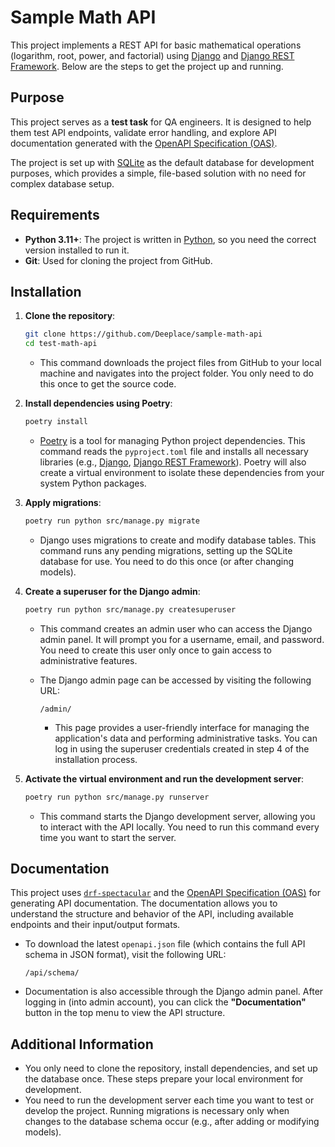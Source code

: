 # Sample Math API

This project implements a REST API for basic mathematical operations (logarithm, root, power, and factorial) using [Django](https://www.djangoproject.com/) and [Django REST Framework](https://www.django-rest-framework.org/). Below are the steps to get the project up and running.

## Purpose

This project serves as a **test task** for QA engineers. It is designed to help them test API endpoints, validate error handling, and explore API documentation generated with the [OpenAPI Specification (OAS)](https://swagger.io/specification/).

The project is set up with [SQLite](https://www.sqlite.org/index.html) as the default database for development purposes, which provides a simple, file-based solution with no need for complex database setup.

## Requirements

- **Python 3.11+**: The project is written in [Python](https://www.python.org/doc/), so you need the correct version installed to run it.
- **Git**: Used for cloning the project from GitHub.

## Installation

1. **Clone the repository**:
    ```bash
    git clone https://github.com/Deeplace/sample-math-api
    cd test-math-api
    ```
    - This command downloads the project files from GitHub to your local machine and navigates into the project folder. You only need to do this once to get the source code.

2. **Install dependencies using Poetry**:
    ```bash
    poetry install
    ```
    - [Poetry](https://python-poetry.org/) is a tool for managing Python project dependencies. This command reads the `pyproject.toml` file and installs all necessary libraries (e.g., [Django](https://pypi.org/project/Django/), [Django REST Framework](https://pypi.org/project/djangorestframework/)). Poetry will also create a virtual environment to isolate these dependencies from your system Python packages.

3. **Apply migrations**:
    ```bash
    poetry run python src/manage.py migrate
    ```
    - Django uses migrations to create and modify database tables. This command runs any pending migrations, setting up the SQLite database for use. You need to do this once (or after changing models).

4. **Create a superuser for the Django admin**:
    ```bash
    poetry run python src/manage.py createsuperuser
    ```
    - This command creates an admin user who can access the Django admin panel. It will prompt you for a username, email, and password. You need to create this user only once to gain access to administrative features.
    - The Django admin page can be accessed by visiting the following URL:
        ```
        /admin/
        ```

        - This page provides a user-friendly interface for managing the application's data and performing administrative tasks. You can log in using the superuser credentials created in step 4 of the installation process.

5. **Activate the virtual environment and run the development server**:
    ```bash
    poetry run python src/manage.py runserver
    ```
    - This command starts the Django development server, allowing you to interact with the API locally. You need to run this command every time you want to start the server.

## Documentation

This project uses [`drf-spectacular`](https://drf-spectacular.readthedocs.io/en/latest/readme.html) and the [OpenAPI Specification (OAS)](https://swagger.io/specification/) for generating API documentation. The documentation allows you to understand the structure and behavior of the API, including available endpoints and their input/output formats.

- To download the latest `openapi.json` file (which contains the full API schema in JSON format), visit the following URL:
    ```
    /api/schema/
    ```
- Documentation is also accessible through the Django admin panel. After logging in (into admin account), you can click the **"Documentation"** button in the top menu to view the API structure.

## Additional Information

- You only need to clone the repository, install dependencies, and set up the database once. These steps prepare your local environment for development.
- You need to run the development server each time you want to test or develop the project. Running migrations is necessary only when changes to the database schema occur (e.g., after adding or modifying models).
